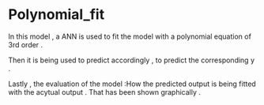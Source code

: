 # Polynomial_fit


In this model , a ANN is used to fit the model with a polynomial equation of 3rd order .

Then it is being used to predict accordingly , to predict the corresponding y .

Lastly , the evaluation of the model :How the predicted output is being fitted with the acytual output . That has been shown graphically .
